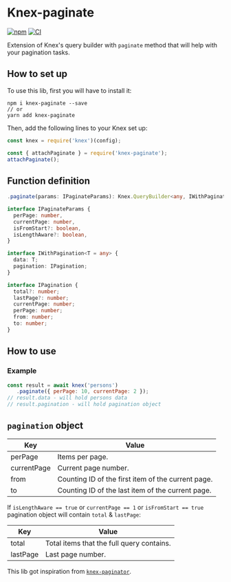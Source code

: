 # Knex-paginate

[![npm](https://img.shields.io/npm/v/knex-paginate.svg)](https://www.npmjs.com/package/knex-paginate)
[![CI](https://github.com/felixmosh/knex-paginate/actions/workflows/ci.yml/badge.svg)](https://github.com/felixmosh/knex-paginate/actions/workflows/ci.yml)

Extension of Knex's query builder with `paginate` method that will help with your pagination tasks.

## How to set up

To use this lib, first you will have to install it:

```
npm i knex-paginate --save
// or
yarn add knex-paginate
```

Then, add the following lines to your Knex set up:

```javascript
const knex = require('knex')(config);

const { attachPaginate } = require('knex-paginate');
attachPaginate();
```

## Function definition

```typescript
.paginate(params: IPaginateParams): Knex.QueryBuilder<any, IWithPagination<TResult>>;

interface IPaginateParams {
  perPage: number,
  currentPage: number,
  isFromStart?: boolean,
  isLengthAware?: boolean,
}

interface IWithPagination<T = any> {
  data: T;
  pagination: IPagination;
}

interface IPagination {
  total?: number;
  lastPage?: number;
  currentPage: number;
  perPage: number;
  from: number;
  to: number;
}
```

## How to use

### Example
```javascript
const result = await knex('persons')
   .paginate({ perPage: 10, currentPage: 2 });
// result.data - will hold persons data
// result.pagination - will hold pagination object
```

## `pagination` object

| Key         | Value                                              |
|-------------|----------------------------------------------------|
| perPage     | Items per page.                                    |
| currentPage | Current page number.                               |
| from        | Counting ID of the first item of the current page. |
| to          | Counting ID of the last item of the current page.  |

If `isLengthAware == true` or `currentPage == 1` or `isFromStart == true` pagination object will contain `total` & `lastPage`:

| Key      | Value                                     |
|----------|-------------------------------------------|
| total    | Total items that the full query contains. |
| lastPage | Last page number.                         |


This lib got inspiration from [`knex-paginator`](https://github.com/cannblw/knex-paginator).
